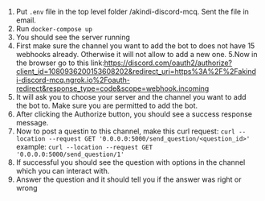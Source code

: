 1. Put ```.env``` file in the top level folder /akindi-discord-mcq. Sent the file in email.
2. Run ```docker-compose up```
3. You should see the server running
4. First make sure the channel you want to add the bot to does not have 15 webhooks already. Otherwise it will not allow to add a new one.
5.Now in the browser go to this link:https://discord.com/oauth2/authorize?client_id=1080936200153608202&redirect_uri=https%3A%2F%2Fakindi-discord-mcq.ngrok.io%2Foauth-redirect&response_type=code&scope=webhook.incoming
6. It will ask you to choose your server and the channel you want to add the bot to. Make sure you are permitted to add the bot.
7. After clicking the Authorize button, you should see a success response message.
8. Now to post a questin to this channel, make this curl request:
```curl --location --request GET '0.0.0.0:5000/send_question/<question_id>'```
example:
```curl --location --request GET '0.0.0.0:5000/send_question/1'```
9. If successful you should see the question with options in the channel which you can interact with.
10. Answer the question and it should tell you if the answer was right or wrong